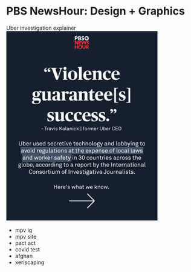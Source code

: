 # PBS NewsHour: Design + Graphics 


Uber investigation explainer
<a href="https://www.instagram.com/p/Cf9pnajFWp8/?utm_source=ig_web_copy_link">
<img src="images/uber.png" alt="uber graphic" width="400px"/>
</a>

- mpv ig
- mpv site
- pact act
- covid test
- afghan
- xeriscaping